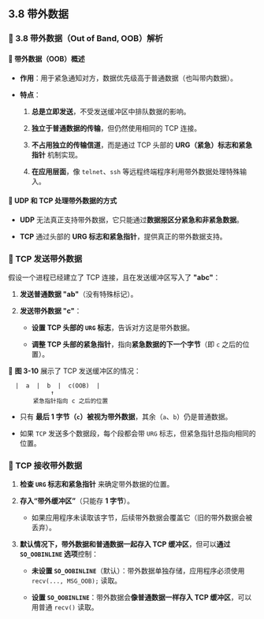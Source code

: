 ## 3.8 带外数据

### **📌 3.8 带外数据（Out of Band, OOB）解析**

#### **🔹 带外数据（OOB）概述**

- **作用**：用于紧急通知对方，数据优先级高于普通数据（也叫带内数据）。
    
- **特点**：
    
    1. **总是立即发送**，不受发送缓冲区中排队数据的影响。
        
    2. **独立于普通数据的传输**，但仍然使用相同的 TCP 连接。
        
    3. **不占用独立的传输信道**，而是通过 TCP 头部的 **URG（紧急）标志和紧急指针** 机制实现。
        
    4. **在应用层面**，像 `telnet`、`ssh` 等远程终端程序利用带外数据处理特殊输入。
        

#### **🔹 UDP 和 TCP 处理带外数据的方式**

- **UDP** 无法真正支持带外数据，它只能通过**数据报区分紧急和非紧急数据**。
    
- **TCP** 通过头部的 **URG 标志和紧急指针**，提供真正的带外数据支持。
    

### **🔹 TCP 发送带外数据**

假设一个进程已经建立了 TCP 连接，且在发送缓冲区写入了 **"abc"**：

1. **发送普通数据 "ab"**（没有特殊标记）。
    
2. **发送带外数据 "c"**：
    
    - **设置 TCP 头部的 `URG` 标志**，告诉对方这是带外数据。
        
    - **调整 TCP 头部的紧急指针**，指向**紧急数据的下一个字节**（即 `c` 之后的位置）。
        

📌 **图 3-10** 展示了 TCP 发送缓冲区的情况：

```
  |  a  |  b  |  c(OOB)  | 
            ↑
       紧急指针指向 c 之后的位置
```

- 只有 **最后 1 字节（`c`）被视为带外数据**，其余（`a`、`b`）仍是普通数据。
    
- 如果 `TCP` 发送多个数据段，每个段都会带 `URG` 标志，但紧急指针总指向相同的位置。
    


### **🔹 TCP 接收带外数据**

1. **检查 `URG` 标志和紧急指针** 来确定带外数据的位置。
    
2. **存入“带外缓冲区”**（只能存 **1 字节**）。
    
    - 如果应用程序未读取该字节，后续带外数据会覆盖它（旧的带外数据会被丢弃）。
        
3. **默认情况下，带外数据和普通数据一起存入 TCP 缓冲区**，但可以**通过 `SO_OOBINLINE` 选项**控制：
    
    - **未设置 `SO_OOBINLINE`**（默认）：带外数据单独存储，应用程序必须使用 `recv(..., MSG_OOB);` 读取。
        
    - **设置 `SO_OOBINLINE`**：带外数据会**像普通数据一样存入 TCP 缓冲区**，可以用普通 `recv()` 读取。
        

